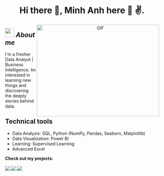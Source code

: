 
<h1 align="center">Hi there 👋, Minh Anh here 🌻 ✌️. <a href="https://100rabhcsmc.github.io/Me.io/" target="blank">
</a></h1>
<!--
**MinhAnh99** is a ✨ _special_ ✨ repository because its `README.md` (this file) appears on your GitHub profile.
-->

<a target="_blank" align="center">
  <img align="right" top="500" height="300" width="400" alt="GIF" src="https://media1.giphy.com/media/h8RDGogSns9wpOJFzR/giphy.gif?cid=ecf05e47wks48nptxhko9f0mytot0premvye82r5xd4pctxo&ep=v1_gifs_related&rid=giphy.gif&ct=g">
</a>

## <img src="https://media.giphy.com/media/ObNTw8Uzwy6KQ/giphy.gif" width="30px">&nbsp;***About me***
I'm a fresher Data Analyst | Business Intelligence. Im interested in learning new things and discovering the deeply stories behind data.

## Technical tools
- Data Analysis: SQL, Python (NumPy, Pandas, Seaborn, Matplotlib)
- Data Visualization: Power BI
- Learning: Supervised Learning
- Advanced Excel


__Check out my projects:__
<a href="https://github.com/MinhAnh99/SQL_Explore_E-Commerce_Dataset">
  <!-- Change the `github-readme-stats.anuraghazra1.vercel.app` to `github-readme-stats.vercel.app`  -->
  <img align="center" src="https://github-readme-stats.vercel.app/api/pin/?username=MinhAnh99&repo=SQL_Explore_E-Commerce_Dataset&theme=solarized-light" />
</a> 

<a href="https://github.com/MinhAnh99/Python_Cohort-Analysis">
  <!-- Change the `github-readme-stats.anuraghazra1.vercel.app` to `github-readme-stats.vercel.app`  -->
  <img align="center" src="https://github-readme-stats.vercel.app/api/pin/?username=MinhAnh99&repo=Python_Cohort-Analysis&theme=solarized-light" />
</a> 

<a href="https://github.com/MinhAnh99/Python_RFM_Analysis">
  <!-- Change the `github-readme-stats.anuraghazra1.vercel.app` to `github-readme-stats.vercel.app`  -->
  <img align="center" src="https://github-readme-stats.vercel.app/api/pin/?username=MinhAnh99&repo=Python_RFM_Analysis&theme=solarized-light" />
</a> 






